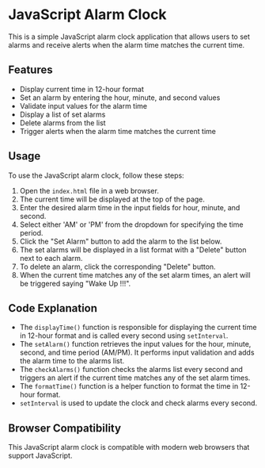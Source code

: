 # JavaScript Alarm Clock

This is a simple JavaScript alarm clock application that allows users to set alarms and receive alerts when the alarm time matches the current time.

## Features

- Display current time in 12-hour format
- Set an alarm by entering the hour, minute, and second values
- Validate input values for the alarm time
- Display a list of set alarms
- Delete alarms from the list
- Trigger alerts when the alarm time matches the current time

## Usage

To use the JavaScript alarm clock, follow these steps:

1. Open the `index.html` file in a web browser.
2. The current time will be displayed at the top of the page.
3. Enter the desired alarm time in the input fields for hour, minute, and second.
4. Select either 'AM' or 'PM' from the dropdown for specifying the time period.
5. Click the "Set Alarm" button to add the alarm to the list below.
6. The set alarms will be displayed in a list format with a "Delete" button next to each alarm.
7. To delete an alarm, click the corresponding "Delete" button.
8. When the current time matches any of the set alarm times, an alert will be triggered saying "Wake Up !!!".

## Code Explanation

- The `displayTime()` function is responsible for displaying the current time in 12-hour format and is called every second using `setInterval`.
- The `setAlarm()` function retrieves the input values for the hour, minute, second, and time period (AM/PM). It performs input validation and adds the alarm time to the alarms list.
- The `checkAlarms()` function checks the alarms list every second and triggers an alert if the current time matches any of the set alarm times.
- The `formatTime()` function is a helper function to format the time in 12-hour format.
- `setInterval` is used to update the clock and check alarms every second.


## Browser Compatibility

This JavaScript alarm clock is compatible with modern web browsers that support JavaScript.
